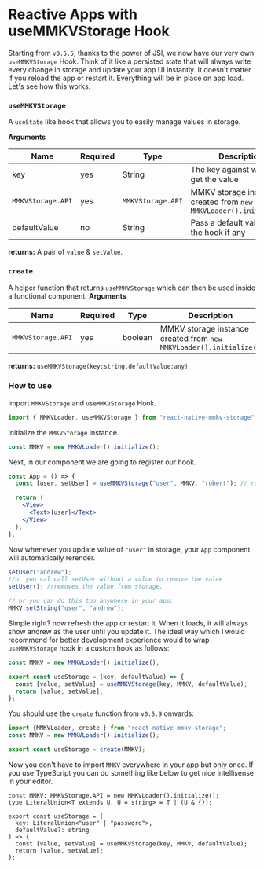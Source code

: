 # Reactive Apps with useMMKVStorage Hook

Starting from `v0.5.5`, thanks to the power of JSI, we now have our very own `useMMKVStorage` Hook. Think of it like a persisted state that will always write every change in storage and update your app UI instantly. It doesn't matter if you reload the app or restart it. Everything will be in place on app load. Let's see how this works:

### `useMMKVStorage`
A `useState` like hook that allows you to easily manage values in storage.

**Arguments**

| Name              | Required | Type              | Description                                                        |
|-------------------|----------|-------------------|--------------------------------------------------------------------|
| key               | yes      | String            | The key against which to get the value                             |
| `MMKVStorage.API` | yes      | `MMKVStorage.API` | MMKV storage instance created from `new MMKVLoader().initialize()` |
| defaultValue      | no       | String            | Pass a default value for the hook if any                           |

**returns:** A pair of `value` & `setValue`. 

### `create`
A helper function that returns `useMMKVStorage` which can then be used inside a functional component.
**Arguments**

| Name              | Required | Type    | Description                                                        |
|-------------------|----------|---------|--------------------------------------------------------------------|
| `MMKVStorage.API` | yes      | boolean | MMKV storage instance created from `new MMKVLoader().initialize()` |

**returns:** `useMMKVStorage(key:string,defaultValue:any)`

### How to use

Import `MMKVStorage` and `useMMKVStorage` Hook.

```js
import { MMKVLoader, useMMKVStorage } from "react-native-mmkv-storage";
```

Initialize the `MMKVStorage` instance.

```js
const MMKV = new MMKVLoader().initialize();
```

Next, in our component we are going to register our hook.

```jsx
const App = () => {
  const [user, setUser] = useMMKVStorage("user", MMKV, "robert"); // robert is the default value

  return (
    <View>
      <Text>{user}</Text>
    </View>
  );
};
```

Now whenever you update value of `"user"` in storage, your `App` component will automatically rerender.

```jsx
setUser("andrew");
//or you cal call setUser without a value to remove the value
setUser(); //removes the value from storage.

// or you can do this too anywhere in your app:
MMKV.setString("user", "andrew");
```

Simple right? now refresh the app or restart it. When it loads, it will always show andrew as the user until you update it.
The ideal way which I would recommend for better development experience would to wrap `useMMKVStorage` hook in a custom hook as follows:

```jsx
const MMKV = new MMKVLoader().initialize();

export const useStorage = (key, defaultValue) => {
  const [value, setValue] = useMMKVStorage(key, MMKV, defaultValue);
  return [value, setValue];
};
```

You should use the `create` function from `v0.5.9` onwards:

```jsx
import {MMKVLoader, create } from "react-native-mmkv-storage";
const MMKV = new MMKVLoader().initialize();

export const useStorage = create(MMKV);
```

Now you don't have to import `MMKV` everywhere in your app but only once. If you use TypeScript you can do something like below to get nice intellisense in your editor.

```tsx
const MMKV: MMKVStorage.API = new MMKVLoader().initialize();
type LiteralUnion<T extends U, U = string> = T | (U & {});

export const useStorage = (
  key: LiteralUnion<"user" | "password">,
  defaultValue?: string
) => {
  const [value, setValue] = useMMKVStorage(key, MMKV, defaultValue);
  return [value, setValue];
};
```

